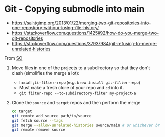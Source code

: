 # Git - Copying submodle into main

* <https://saintgimp.org/2013/01/22/merging-two-git-repositories-into-one-repository-without-losing-file-history/>
* <https://stackoverflow.com/questions/1425892/how-do-you-merge-two-git-repositories>
* <https://stackoverflow.com/questions/37937984/git-refusing-to-merge-unrelated-histories>

From [SO](https://stackoverflow.com/a/10548919/125246)

1. Move files in one of the projects to a subdirectory so that they don't clash (simplifies the merge a lot):

    * Install `git-filter-repo` (e.g. `brew install git-filter-repo`)
    * Must make a fresh clone of your repo and `cd` into it.
    * `git filter-repo --to-subdirectory-filter my-project-a`

2. Clone the `source` and `target` repos and then perform the merge

    ```bash
    cd target
    git remote add source path/to/source
    git fetch source --tags
    git merge --allow-unrelated-histories source/main # or whichever branch you want to merge
    git remote remove source
    ```
